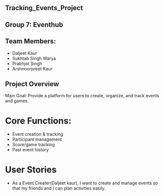 ## Tracking_Events_Project
## Group 7: Eventhub
## Team Members:
- Daljeet Kaur
- Sukhtab Singh Warya
- Prabhjot Singh
- Arshnoorpreet Kaur

## Project Overview
Main Goal: Provide a platform for users to create, organize, and track events and games.

# Core Functions:
- Event creation & tracking
- Participant management
- Score/game tracking
- Past event history

#  User Stories
- As a Event Creater(Daljeet kaur), I want to create and manage events so that my friends and I can plan activities easily.
